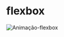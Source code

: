 # flexbox
![Animação-flexbox](https://user-images.githubusercontent.com/72262553/132219265-e507b0f9-426f-4adb-97f7-bae0a0bd1ff0.gif)
